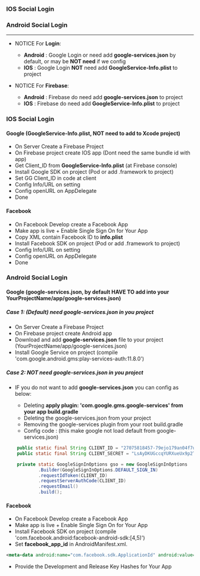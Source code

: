 ### IOS Social Login
### Android Social Login


------------------------------------------------------

* NOTICE For **Login**: 
  * **Android** : Google Login or need add **google-services.json** by default, or may be **NOT need** if we config
  * **IOS** : Google Login **NOT** need add **GoogleService-Info.plist** to project
  
* NOTICE For **Firebase**:

  * **Android** : Firebase do need add **google-services.json** to project
  * **IOS** :  Firebase do need add **GoogleService-Info.plist** to project


### IOS Social Login

#### Google (GoogleService-Info.plist, NOT need to add to Xcode project)
* On Server Create a Firebase Project
* On Firebase project create IOS app (Dont need the same bundle id with app)
* Get Client_ID from **GoogleService-Info.plist** (at Firebase console)
* Install Google SDK on project (Pod or add .framework to project)
* Set GG Client_ID in code at client
* Config Info/URL on setting
* Config openURL on AppDelegate
* Done

#### Facebook
* On Facebook Develop create a Facebook App
* Make app is live + Enable Single Sign On for Your App
* Copy XML contain Facebook ID to **info.plist**
* Install Facebook SDK on project (Pod or add .framework to project)
* Config Info/URL on setting
* Config openURL on AppDelegate
* Done



### Android Social Login

#### Google (google-services.json, by default HAVE TO add into your YourProjectName/app/google-services.json)

##### Case 1: (Default) need google-services.json  in you project
* On Server Create a Firebase Project
* On Firebase project create Android app
* Download and add **google-services.json** file to your project (YourProjectName/app/google-services.json)
* Install Google Service on project (compile 'com.google.android.gms:play-services-auth:11.8.0')

##### Case 2: NOT need google-services.json  in you project

* IF you do not want to add **google-services.json** you can config as below:

  * Deleting **apply plugin: 'com.google.gms.google-services' from your app build.gradle**
  * Deleting the google-services.json from your project
  * Removing the google-services plugin from your root build.gradle
  * Config code : (this make google not load default from google-services.json)
```java
    public static final String CLIENT_ID = "27075818457-79ejo179an04f7up29jdrp28nbr0tht7.apps.googleusercontent.com";
    public static final String CLIENT_SECRET = "LsAyDKUGccqYURXueUx9p2TZ";

    private static GoogleSignInOptions gso = new GoogleSignInOptions
            .Builder(GoogleSignInOptions.DEFAULT_SIGN_IN)
            .requestIdToken(CLIENT_ID)
            .requestServerAuthCode(CLIENT_ID)
            .requestEmail()
            .build();
```

#### Facebook
* On Facebook Develop create a Facebook App
* Make app is live + Enable Single Sign On for Your App
* Install Facebook SDK on project (compile 'com.facebook.android:facebook-android-sdk:[4,5)')
* Set **facebook_app_id** in AndroidManifest.xml.

```xml
<meta-data android:name="com.facebook.sdk.ApplicationId" android:value="@string/facebook_app_id"/>
```
* Provide the Development and Release Key Hashes for Your App






